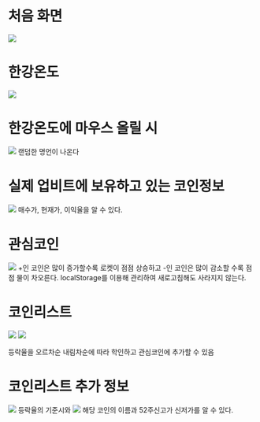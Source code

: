 # 처음 화면
<img src="https://github.com/hoooooony/gomars/assets/112807899/be44d6fc-8f67-4dbd-9895-f080ec58b45c">

# 한강온도
<img src="https://github.com/hoooooony/gomars/assets/112807899/cdee2897-5dbd-4d82-acdf-40620b787068">

# 한강온도에 마우스 올릴 시
<img src="https://github.com/hoooooony/gomars/assets/112807899/5812c647-3d36-4aa2-9a92-53cfe1a284ff">
랜덤한 명언이 나온다

# 실제 업비트에 보유하고 있는 코인정보
<img src="https://github.com/hoooooony/gomars/assets/112807899/a894c4ea-e488-41b4-80aa-07dadb3d2ae6">
매수가, 현재가, 이익율을 알 수 있다.

# 관심코인
<img src="https://github.com/hoooooony/gomars/assets/112807899/9583e83e-32fe-4f8d-a604-f426c35e81ea">
+인 코인은 많이 증가할수록 로켓이 점점 상승하고 -인 코인은 많이 감소할 수록 점점 물이 차오른다.
localStorage를 이용해 관리하여 새로고침해도 사라지지 않는다.

# 코인리스트
<img src="https://github.com/hoooooony/gomars/assets/112807899/6fba2ff5-6230-42da-baaa-08787bd096f1">

<img src="https://github.com/hoooooony/gomars/assets/112807899/689af464-cfb5-47ee-ab69-fd6da7f45594">

등락율을 오르차순 내림차순에 따라 학인하고 관심코인에 추가할 수 있음

# 코인리스트 추가 정보
<img src="https://github.com/hoooooony/gomars/assets/112807899/8922d812-da8f-4687-8464-e25f8b649125">
등락율의 기준시와
<img src="https://github.com/hoooooony/gomars/assets/112807899/6ef77701-7179-436a-8203-c1e1ed5ea5f7">
해당 코인의 이름과 52주신고가 신저가를 알 수 있다.

